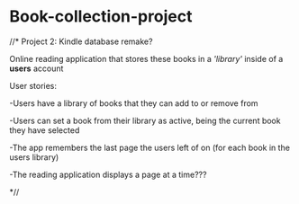 # Book-collection-project
//*
Project 2: Kindle database remake?

Online reading application that stores these books in a *'library'* inside of a **users** account


User stories:

-Users have a library of books that they can add to or remove from

-Users can set a book from their library as active, being the current book they have selected

-The app remembers the last page the users left of on (for each book in the users library)

-The reading application displays a page at a time???





















*//